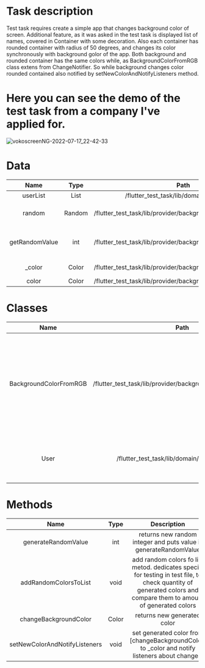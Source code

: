# Task description
  Test task requires create a simple app that changes background color of screen.
  Additional feature, as it was asked in the test task is displayed list of names, covered in Container with some decoration. Also each container has       rounded container with radius of 50 degrees, and changes its color synchronously with background golor of the app. Both background and rounded           container has the same colors while, as BackgroundColorFromRGB class extens from ChangeNotifier. So while background changes color rounded contained also notified by setNewColorAndNotifyListeners method.
  
  
# Here you can see the demo of the test task from a company I've applied for.
  ![vokoscreenNG-2022-07-17_22-42-33](https://user-images.githubusercontent.com/32728226/179422650-562d27a7-9591-4329-bd36-ce1452d26786.gif)


# Data
|    **Name**    |   **Type**   |                            **Path**                            |                         **Description**                         |   |
|:--------------:|:------------:|:--------------------------------------------------------------:|:---------------------------------------------------------------:|---|
| userList       | List<String> | /flutter_test_task/lib/domain/models.dart                      | list of user                                                    |   |
| random         | Random       | /flutter_test_task/lib/provider/background_color_from_rgb.dart | randomiser for generating random value                          |   |
| getRandomValue | int          | /flutter_test_task/lib/provider/background_color_from_rgb.dart | contains random number, generated by generateRandomValue method |   |
| _color         | Color        | /flutter_test_task/lib/provider/background_color_from_rgb.dart | contains generated color from RGBA                              |   |
| color          | Color        | /flutter_test_task/lib/provider/background_color_from_rgb.dart | getter of _color                                                |   |


# Classes
  |        **Name**        |                            **Path**                            |                                                                  **Description**                                                                  |   |   |
|:----------------------:|:--------------------------------------------------------------:|:-------------------------------------------------------------------------------------------------------------------------------------------------:|:-:|---|
| BackgroundColorFromRGB | /flutter_test_task/lib/provider/background_color_from_rgb.dart | This class is provider of randomly generated color and supplys ChangeNotifie to notify all listeners that should be notified after color changes. |   |   |
| User                   | /flutter_test_task/lib/domain/models/user.dart                 | The model of user that contains list of users or its methond (in future)                                                                          |   |   |

  
# Methods
  |            **Name**           | **Type** |                                                                          **Description**                                                                          |   |   |
|:-----------------------------:|:--------:|:-----------------------------------------------------------------------------------------------------------------------------------------------------------------:|:-:|---|
| generateRandomValue           | int      | returns new random integer and puts value in generateRandomValue                                                                                                  |   |   |
| addRandomColorsToList         | void     | add random colors fo list metod. dedicates special for testing in test file, to check quantity of generated colors and compare them to amount of generated colors |   |   |
| changeBackgroundColor         | Color    | returns new generated color                                                                                                                                       |   |   |
| setNewColorAndNotifyListeners | void     | set generated color from [changeBackgroundColor] to _color and notify listeners about changes.               

